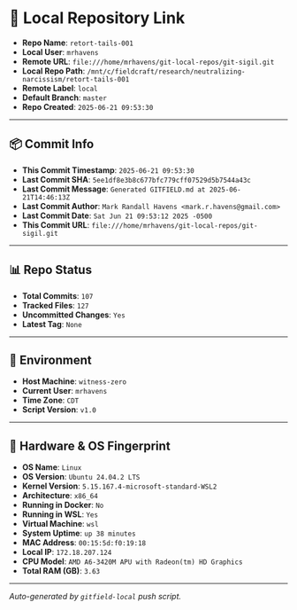 # 🔗 Local Repository Link

- **Repo Name**: `retort-tails-001`
- **Local User**: `mrhavens`
- **Remote URL**: `file:///home/mrhavens/git-local-repos/git-sigil.git`
- **Local Repo Path**: `/mnt/c/fieldcraft/research/neutralizing-narcissism/retort-tails-001`
- **Remote Label**: `local`
- **Default Branch**: `master`
- **Repo Created**: `2025-06-21 09:53:30`

---

## 📦 Commit Info

- **This Commit Timestamp**: `2025-06-21 09:53:30`
- **Last Commit SHA**: `5ee1df8e3b8c677bfc779cff07529d5b7544a43c`
- **Last Commit Message**: `Generated GITFIELD.md at 2025-06-21T14:46:13Z`
- **Last Commit Author**: `Mark Randall Havens <mark.r.havens@gmail.com>`
- **Last Commit Date**: `Sat Jun 21 09:53:12 2025 -0500`
- **This Commit URL**: `file:///home/mrhavens/git-local-repos/git-sigil.git`

---

## 📊 Repo Status

- **Total Commits**: `107`
- **Tracked Files**: `127`
- **Uncommitted Changes**: `Yes`
- **Latest Tag**: `None`

---

## 🧭 Environment

- **Host Machine**: `witness-zero`
- **Current User**: `mrhavens`
- **Time Zone**: `CDT`
- **Script Version**: `v1.0`

---

## 🧬 Hardware & OS Fingerprint

- **OS Name**: `Linux`
- **OS Version**: `Ubuntu 24.04.2 LTS`
- **Kernel Version**: `5.15.167.4-microsoft-standard-WSL2`
- **Architecture**: `x86_64`
- **Running in Docker**: `No`
- **Running in WSL**: `Yes`
- **Virtual Machine**: `wsl`
- **System Uptime**: `up 38 minutes`
- **MAC Address**: `00:15:5d:f0:19:18`
- **Local IP**: `172.18.207.124`
- **CPU Model**: `AMD A6-3420M APU with Radeon(tm) HD Graphics`
- **Total RAM (GB)**: `3.63`

---

_Auto-generated by `gitfield-local` push script._

